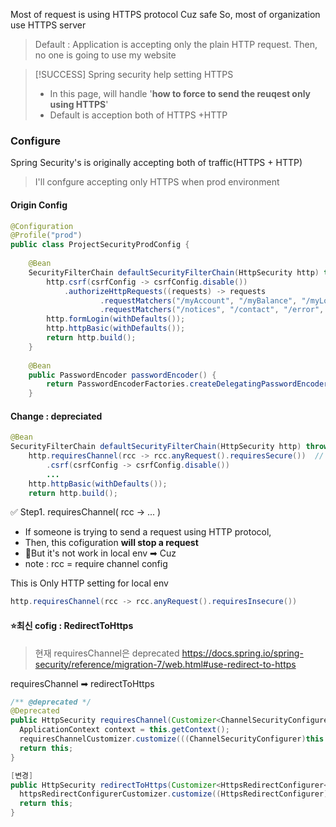 
Most of request is using HTTPS protocol Cuz safe
So, most of organization use HTTPS server


> Default : Application is accepting only the plain HTTP request.
> Then, no one is going to use my website

>[!SUCCESS] Spring security help setting HTTPS 
>- In this page, will handle '**how to force to send the reuqest only using HTTPS**'
>- Default is acception both of HTTPS +HTTP 


### Configure

Spring Security's is originally accepting both of traffic(HTTPS + HTTP)
> I'll confgure accepting only HTTPS when prod environment 


#### Origin Config 
```java
@Configuration  
@Profile("prod")  
public class ProjectSecurityProdConfig {  
  
    @Bean  
    SecurityFilterChain defaultSecurityFilterChain(HttpSecurity http) throws Exception {  
        http.csrf(csrfConfig -> csrfConfig.disable())  
            .authorizeHttpRequests((requests) -> requests  
                    .requestMatchers("/myAccount", "/myBalance", "/myLoans", "/myCards").authenticated()  
                    .requestMatchers("/notices", "/contact", "/error", "/register", "/invalidSession").permitAll());  
        http.formLogin(withDefaults());  
        http.httpBasic(withDefaults());  
        return http.build();  
    }  
  
    @Bean  
    public PasswordEncoder passwordEncoder() {  
        return PasswordEncoderFactories.createDelegatingPasswordEncoder();  
    }
```

#### Change : depreciated 

```java 
@Bean  
SecurityFilterChain defaultSecurityFilterChain(HttpSecurity http) throws Exception {  
    http.requiresChannel(rcc -> rcc.anyRequest().requiresSecure())  // Only HTTPS
        .csrf(csrfConfig -> csrfConfig.disable())  
        ...
    http.httpBasic(withDefaults());  
    return http.build();
```

✅ Step1. requiresChannel( rcc -> ... ) 
- If someone is trying to send a request using HTTP protocol, 
- Then, this cofiguration **will stop a request** 
- 💢But it's not work in local env ➡ Cuz 
- note : rcc = require channel config 

This is Only HTTP setting for local env
```java 
http.requiresChannel(rcc -> rcc.anyRequest().requiresInsecure())
```

#### ⭐최신 cofig : RedirectToHttps 
> 현재 requiresChannel은 deprecated 
https://docs.spring.io/spring-security/reference/migration-7/web.html#use-redirect-to-https

requiresChannel ➡ redirectToHttps 
```java 
/** @deprecated */  
@Deprecated  
public HttpSecurity requiresChannel(Customizer<ChannelSecurityConfigurer<HttpSecurity>.ChannelRequestMatcherRegistry> requiresChannelCustomizer) throws Exception {  
  ApplicationContext context = this.getContext();  
  requiresChannelCustomizer.customize(((ChannelSecurityConfigurer)this.getOrApply(new ChannelSecurityConfigurer(context))).getRegistry());  
  return this;  
}  

[변경]
public HttpSecurity redirectToHttps(Customizer<HttpsRedirectConfigurer<HttpSecurity>> httpsRedirectConfigurerCustomizer) throws Exception {  
  httpsRedirectConfigurerCustomizer.customize((HttpsRedirectConfigurer)this.getOrApply(new HttpsRedirectConfigurer()));  
  return this;  
}
```
